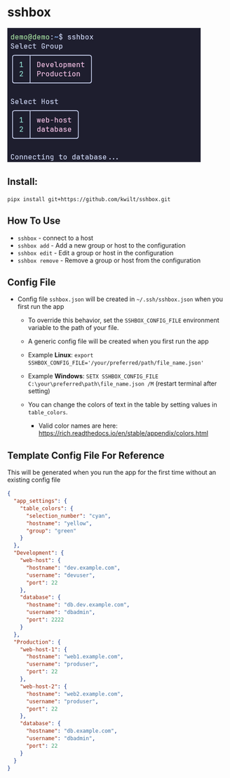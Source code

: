 # sshbox

![sshbox screenshot](image.png)

## Install:
`pipx install git+https://github.com/kwilt/sshbox.git`

## How To Use
- `sshbox` - connect to a host
- `sshbox add` - Add a new group or host to the configuration
- `sshbox edit` - Edit a group or host in the configuration
- `sshbox remove` - Remove a group or host from the configuration

## Config File

- Config file `sshbox.json` will be created in `~/.ssh/sshbox.json` when you first run the app
  - To override this behavior, set the `SSHBOX_CONFIG_FILE` environment variable to the path of your file.

  - A generic config file will be created when you first run the app

  - Example **Linux**: `export SSHBOX_CONFIG_FILE='/your/preferred/path/file_name.json'`
  - Example **Windows**: `SETX SSHBOX_CONFIG_FILE C:\your\preferred\path\file_name.json /M` (restart terminal after setting)

  - You can change the colors of text in the table by setting values in `table_colors`.
    - Valid color names are here: https://rich.readthedocs.io/en/stable/appendix/colors.html


## Template Config File For Reference
This will be generated when you run the app for the first time without an existing config file

```sshbox.json
{
  "app_settings": {
    "table_colors": {
      "selection_number": "cyan",
      "hostname": "yellow",
      "group": "green"
    }
  },
  "Development": {
    "web-host": {
      "hostname": "dev.example.com",
      "username": "devuser",
      "port": 22
    },
    "database": {
      "hostname": "db.dev.example.com",
      "username": "dbadmin",
      "port": 2222
    }
  },
  "Production": {
    "web-host-1": {
      "hostname": "web1.example.com",
      "username": "produser",
      "port": 22
    },
    "web-host-2": {
      "hostname": "web2.example.com",
      "username": "produser",
      "port": 22
    },
    "database": {
      "hostname": "db.example.com",
      "username": "dbadmin",
      "port": 22
    }
  }
}
```